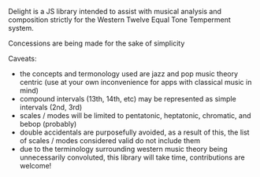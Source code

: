 Delight is a JS library intended to assist with musical analysis and composition strictly for the Western Twelve Equal Tone Temperment system.

Concessions are being made for the sake of simplicity

Caveats:

- the concepts and termonology used are jazz and pop music theory centric (use at your own inconvenience for apps with classical music in mind)
- compound intervals (13th, 14th, etc) may be represented as simple intervals (2nd, 3rd)
- scales / modes will be limited to pentatonic, heptatonic, chromatic, and bebop (probably)
- double accidentals are purposefully avoided, as a result of this, the list of scales / modes considered valid do not include them
- due to the terminology surrounding western music theory being unnecessarily convoluted, this library will take time, contributions are welcome!
